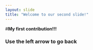 ```yaml
---
layout: slide
title: "Welcome to our second slide!"
---
```

#**My first contribution!!!**

### Use the left arrow to go back
